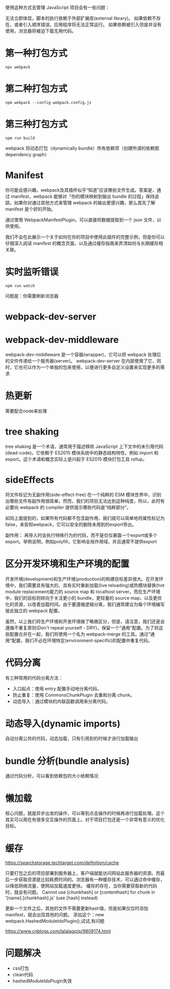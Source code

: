 使用这种方式去管理 JavaScript 项目会有一些问题：

无法立即体现，脚本的执行依赖于外部扩展库(external library)。
如果依赖不存在，或者引入顺序错误，应用程序将无法正常运行。
如果依赖被引入但是并没有使用，浏览器将被迫下载无用代码。

# 第一种打包方式
```
npx webpack
```

# 第二种打包方式
```
npm webpack --config webpack.config.js
```

# 第三种打包方式
```
npm run build
```

webpack 将动态打包（dynamically bundle）所有依赖项（创建所谓的依赖图dependency graph）

# Manifest
你可能会感兴趣，webpack及其插件似乎“知道”应该哪些文件生成。答案是，通过 manifest，webpack 能够对「你的模块映射到输出 bundle 的过程」保持追踪。如果你对通过其他方式来管理 webpack 的输出更感兴趣，那么首先了解 manifest 是个好的开始。

通过使用 WebpackManifestPlugin，可以直接将数据提取到一个 json 文件，以供使用。

我们不会在此展示一个关于如何在你的项目中使用此插件的完整示例，但是你可以仔细深入阅读 manifest 的概念页面，以及通过缓存指南来弄清如何与长期缓存相关联。

# 实时监听错误
```
npm run watch
```
问题是：你需要刷新浏览器

# webpack-dev-server

# webpack-dev-middleware
webpack-dev-middleware 是一个容器(wrapper)，它可以把 webpack 处理后的文件传递给一个服务器(server)。 webpack-dev-server 在内部使用了它，同时，它也可以作为一个单独的包来使用，以便进行更多自定义设置来实现更多的需求

# 热更新
需要配合node来处理

# tree shaking
tree shaking 是一个术语，通常用于描述移除 JavaScript 上下文中的未引用代码(dead-code)。它依赖于 ES2015 模块系统中的静态结构特性，例如 import 和 export。这个术语和概念实际上是兴起于 ES2015 模块打包工具 rollup。

# sideEffects
将文件标记为无副作用(side-effect-free)
在一个纯粹的 ESM 模块世界中，识别出哪些文件有副作用很简单。然而，我们的项目无法达到这种纯度，所以，此时有必要向 webpack 的 compiler 提供提示哪些代码是“纯粹部分”。

如同上面提到的，如果所有代码都不包含副作用，我们就可以简单地将属性标记为false，来告知webpack，它可以安全的删除未用到的export导出。

副作用：
再导入时会执行特殊行为的代码，而不是仅仅暴露一个export或多个export。举例说明，例如polyfill，它影响全局作用域，并且通常不提供export

# 区分开发环境和生产环境的配置
开发环境(development)和生产环境(production)的构建目标差异很大。在开发环境中，我们需要具有强大的、具有实时重新加载(live reloading)或热模块替换(hot module replacement)能力的 source map 和 localhost server。而在生产环境中，我们的目标则转向于关注更小的 bundle，更轻量的 source map，以及更优化的资源，以改善加载时间。由于要遵循逻辑分离，我们通常建议为每个环境编写彼此独立的 webpack 配置。

虽然，以上我们将生产环境和开发环境做了略微区分，但是，请注意，我们还是会遵循不重复原则(Don't repeat yourself - DRY)，保留一个“通用”配置。为了将这些配置合并在一起，我们将使用一个名为 webpack-merge 的工具。通过“通用”配置，我们不必在环境特定(environment-specific)的配置中重复代码。

# 代码分离
有三种常用的代码分离方法：

* 入口起点：使用 entry 配置手动地分离代码。
* 防止重复：使用 CommonsChunkPlugin 去重和分离 chunk。
* 动态导入：通过模块的内联函数调用来分离代码。

# 动态导入(dynamic imports)
自动分离公共的代码，动态加载，只有引用到的时候才进行加载输出

# bundle 分析(bundle analysis)
通过代码分析，可以看到依赖包的大小依赖情况

# 懒加载
核心问题，就是异步出发的操作，可以等到点击操作的时候再进行加载处理。这个其实可以用在有很多交互操作的页面上。对于项目打包还是一个非常有意义的优化目标。

# 缓存
https://searchstorage.techtarget.com/definition/cache

只要打包之后的项目部署到服务器上，客户端就能访问网站此服务器的资源。而最后一步获取资源是比较耗费时间的。浏览器有一种缓存技术，可以通过命中缓存，以降低网络流量，使网站加载速度更快。
缓存的存在，当你需要获取新的代码时，就会有问题。
Cannot use [chunkhash] or [contenthash] for chunk in '[name].[chunkhash].js' (use [hash] instead)

更新一个文件之后，其他的文件不需要更新hash值，但是如果仅仅时添加manifest，就会出现其他的问题。
添加这个：new webpack.HashedModuleIdsPlugin(),试试,有问题

https://www.cnblogs.com/lalalagq/p/9809174.html

# 问题解决
* css打包
* clean代码
* hashedModuleIdsPlugin失效